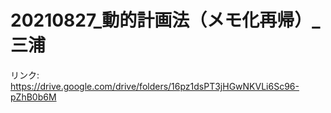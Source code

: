 # 20210827_動的計画法（メモ化再帰）_三浦

リンク: https://drive.google.com/drive/folders/16pz1dsPT3jHGwNKVLi6Sc96-pZhB0b6M